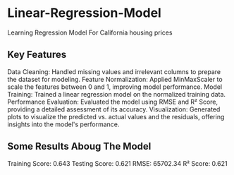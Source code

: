 # Linear-Regression-Model
Learning Regression Model For California housing prices


## Key Features
Data Cleaning: Handled missing values and irrelevant columns to prepare the dataset for modeling.
Feature Normalization: Applied MinMaxScaler to scale the features between 0 and 1, improving model performance.
Model Training: Trained a linear regression model on the normalized training data.
Performance Evaluation: Evaluated the model using RMSE and R² Score, providing a detailed assessment of its accuracy.
Visualization: Generated plots to visualize the predicted vs. actual values and the residuals, offering insights into the model's performance.

## Some Results Aboug The Model
Training Score: 0.643
Testing Score: 0.621
RMSE: 65702.34
R² Score: 0.621
